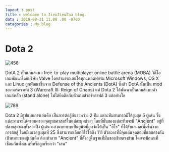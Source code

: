 ```yaml
---
layout : post
title : welcome to JiewJiewZaa blog.
data : 2018-08-31 11.08 .00 -0700
catagories : My blog
---
```


# Dota 2
![456](https://scontent.fbkk14-1.fna.fbcdn.net/v/t1.0-0/q82/c170.0.200.200/p200x200/14079615_1223443321054456_4006161505469382413_n.jpg?oh=6767e75437fbe86e863de0e9328e25d8&oe=5A1E9C8B)

DotA 2 เป็นเกมส์แนว free-to-play multiplayer online battle arena  (MOBA) วิดีโอเกมพัฒนาโดยบริษัท Valve โดยสามารถเล่นได้ทุกแพลตฟอร์ม Microsoft Windows, OS X และ Linux  ถูกพัฒนาขึ้นจาก Defense of the Ancients (DotA) ซึ่งตัว DotA นั้นเป็น mod ของวอร์คราฟต์ 3 (Warcraft III: Reign of Chaos) แต่ Dota 2 ได้พัฒนาเป็นเกมส์แบบตัวเกมส์หลัก (stand alone) ไม่ได้ยึดติดกับตัวเกมส์วอร์คราฟต์ 3 แต่อย่างใด 

![789](https://www.blognone.com/sites/default/files/externals/7a8f7fdb48d6d78b343d642cc2d6f736.jpg)

Dota 2 มีรูปแบบการเล่นคือ เป็นการต่อสู้กันระหว่าง 2 ทีม แต่ละทีมสามารถมีได้สูงสุด 5 ผู้เล่น ซึ่งแต่ละคนจะได้ครอบครองจุดยุทธศาสตร์ในแต่ละมุมต่างๆ โดยที่มั่นของแต่ละทีมจะมี "Ancient" อยู่ที่ปลายสุดของทั้งสองฝั่ง  ผู้เล่นจะสวมบทบาทเป็นยูนิตที่ถูกจัดให้เป็น "ฮีโร" ที่ได้รับเลเวลเพิ่มขึ้นจากการต่อสู้ โดยมีเลเวลสูงสุดที่ 25   ซึ่งสามารถเลือกฮีโร่ได้ถึง 111 ตัวละครที่มีจุดเด่นจุดด้อยที่แตกต่างกัน  เป้าหมายของผู้เล่นคือ ต้องทำลาย "Ancient"  ที่ตั้งอยู่ในฐานที่มั่นของฝ่ายตรงข้าม โดยจะมีถนนที่เชื่อมกันทั้งแผนที่หรือถูกเรียกว่า  "เลน"
